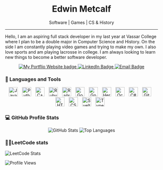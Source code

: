 <h1 align="center">Edwin Metcalf</h1>

<p align="center">Software | Games | CS & History </p>
<hr>

Hello, I am an aspiring full stack developer in my last year at Vassar College where I plan to be a double major in Computer Science and History. On the side I am constantly playing video games and trying to make my own. I also love sports and am playing lacrosse in college. I am always looking to learn new things to become a better software developer.
<!-- add a current projects and then add a link to your profile website when it is done -->

<p align="center">
  <a href="https://www.edwinmetcalf.com/">
      <img src="https://custom-icon-badges.demolab.com/badge/Portfolio_Website-purple?style=for-the-badge&logo=link&logoColor=white" alt="My Portflio Website badge"/>
  </a>
  <a href="https://www.linkedin.com/in/edwin-metcalf-78427b29a">
    <img src="https://custom-icon-badges.demolab.com/badge/LinkedIn-blue?style=for-the-badge&logo=person-add&logoColor=white" alt="LinkedIn Badge"/>
  </a>
  <a href="mailto:winmetcalf1@gmail.com">
    <img src="https://custom-icon-badges.demolab.com/badge/Email-red?style=for-the-badge&logo=mail&logoColor=white" alt="Email Badge"/>
  </a>

### 🧰 Languages and Tools
<p align="center">
  <img alt="Java" width="30px" style="padding-right:10px;" src="https://cdn.jsdelivr.net/gh/devicons/devicon@latest/icons/java/java-original.svg">
  <img alt="Python" width="30px" style="padding-right:10px;" src="https://cdn.jsdelivr.net/gh/devicons/devicon@latest/icons/python/python-original.svg">
  <img alt="C++" width="30px" style="padding-right:10px;" src="https://cdn.jsdelivr.net/gh/devicons/devicon@latest/icons/cplusplus/cplusplus-original.svg">
  <img alt="Ruby" width="30px" style="padding-right:10px;" src="https://cdn.jsdelivr.net/gh/devicons/devicon@latest/icons/ruby/ruby-plain.svg">
  <img alt="Rails" width="30px" style="padding-right:10px;" src="https://cdn.jsdelivr.net/gh/devicons/devicon@latest/icons/rails/rails-plain-wordmark.svg">
  <img alt="Go" width="30px" style="padding-right:10px;" src="https://cdn.jsdelivr.net/gh/devicons/devicon@latest/icons/go/go-original.svg">
  <img alt="Godot" width="30px" style="padding-right:10px;" src="https://cdn.jsdelivr.net/gh/devicons/devicon@latest/icons/godot/godot-original.svg">
  <img alt="Heroku" width="30px" style="padding-right:10px;" src="https://cdn.jsdelivr.net/gh/devicons/devicon@latest/icons/heroku/heroku-original-wordmark.svg">
  <img alt="Ocaml" width="30px" style="padding-right:10px;" src="https://cdn.jsdelivr.net/gh/devicons/devicon@latest/icons/ocaml/ocaml-plain-wordmark.svg">
  <img alt="C#" width="30px" style="padding-right:10px;" src="https://cdn.jsdelivr.net/gh/devicons/devicon@latest/icons/csharp/csharp-original.svg">
  <img alt="Git" width="30px" style="padding-right:10px;" src="https://cdn.jsdelivr.net/gh/devicons/devicon@latest/icons/git/git-original.svg">
  <img alt="HTML" width="30px" style="padding-right:10px;" src="https://cdn.jsdelivr.net/gh/devicons/devicon@latest/icons/html5/html5-original.svg">
  <img alt="CSS" width="30px" style="padding-right:10px;" src="https://cdn.jsdelivr.net/gh/devicons/devicon@latest/icons/css3/css3-original.svg">
  <img alt="Svelte" width="30px" style="padding-right:10px;" src="https://cdn.jsdelivr.net/gh/devicons/devicon@latest/icons/svelte/svelte-original.svg">
  <img alt="TypeScript" width="30px" style="padding-right:10px;" src="https://cdn.jsdelivr.net/gh/devicons/devicon@latest/icons/typescript/typescript-original.svg">

  <br clear="left"/>
</p>


<h3>💻 GitHub Profile Stats</h3>

  <!-- https://github.com/anuraghazra/github-readme-stats -->

<p align="center">
  <img alt="GitHub Stats" src="https://github-readme-stats.vercel.app/api?username=Edwin-metcalf&show_icons=true&theme=radical&count_private=true" />
  <img alt="Top Languages" src="https://github-readme-stats.vercel.app/api/top-langs/?username=Edwin-metcalf&layout=compact&theme=radical" />
</p>


<h3>🧙‍♂️LeetCode stats</h3>

![LeetCode Stats](https://leetcard.jacoblin.cool/winmet?theme=nord&font=Roboto&ext=activity)

![Profile Views](https://komarev.com/ghpvc/?username=Edwin-metcalf&color=blue)

<!-- stuff to add later maybe the streak and then the trophies
[![trophy](https://github-profile-trophy.vercel.app/?username=Edwin-metcalf&theme=radical&no-frame=true&margin-w=15)](https://github.com/ryo-ma/github-profile-trophy)

[![GitHub Streak](https://streak-stats.demolab.com?user=Edwin-metcalf&theme=radical&hide_border=true)](https://git.io/streak-stats)
=
-->
<!--
**Edwin-metcalf/Edwin-metcalf** is a ✨ _special_ ✨ repository because its `README.md` (this file) appears on your GitHub profile.

Here are some ideas to get you started:

- 🔭 I’m currently working on ...
- 🌱 I’m currently learning ...
- 👯 I’m looking to collaborate on ...
- 🤔 I’m looking for help with ...
- 💬 Ask me about ...
- 📫 How to reach me: ...
- 😄 Pronouns: ...
- ⚡ Fun fact: ...
-->
